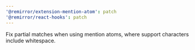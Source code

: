 ```yaml
---
'@remirror/extension-mention-atom': patch
'@remirror/react-hooks': patch
---
```


Fix partial matches when using mention atoms, where support characters include whitespace.
